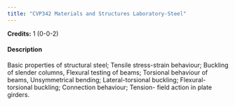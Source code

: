 ```yaml
---
title: "CVP342 Materials and Structures Laboratory-Steel"
---
```

**Credits:** 1 (0-0-2)

#### Description
Basic properties of structural steel; Tensile stress-strain behaviour; Buckling of slender columns, Flexural testing of beams; Torsional behaviour of beams, Unsymmetrical bending; Lateral-torsional buckling; Flexural-torsional buckling; Connection behaviour; Tension- field action in plate girders.